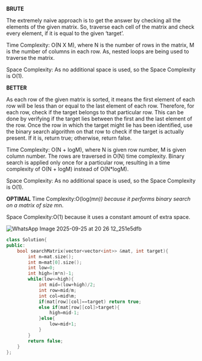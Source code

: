 **BRUTE**

The extremely naive approach is to get the answer by checking all the elements of the given matrix. So, traverse each cell of the matrix and check every element, if it is equal to the given ‘target’.

Time Complexity: O(N X M), where N is the number of rows in the matrix, M is the number of columns in each row. As, nested loops are being used to traverse the matrix.

Space Complexity: As no additional space is used, so the Space Complexity is O(1).

**BETTER**

As each row of the given matrix is sorted, it means the first element of each row will be less than or equal to the last element of each row. Therefore, for each row, check if the target belongs to that particular row. This can be done by verifying if the target lies between the first and the last element of the row. Once the row in which the target might lie has been identified, use the binary search algorithm on that row to check if the target is actually present. If it is, return true; otherwise, return false.

Time Complexity: O(N + logM), where N is given row number, M is given column number. The rows are traversed in O(N) time complexity. Binary search is applied only once for a particular row, resulting in a time complexity of O(N + logM) instead of O(N*logM).

Space Complexity: As no additional space is used, so the Space Complexity is O(1).

**OPTIMAL**
Time Complexity:O(log(m*n)) because it performs binary search on a matrix of size m*n.

Space Complexity:O(1) because it uses a constant amount of extra space.

![WhatsApp Image 2025-09-25 at 20 26 12_251e5dfb](https://github.com/user-attachments/assets/ad75ee20-8c20-48da-98d3-4d35a44e874a)

```cpp
class Solution{
public:
    bool searchMatrix(vector<vector<int>> &mat, int target){
        int n=mat.size();
        int m=mat[0].size();
        int low=0;
        int high=(m*n)-1;
        while(low<=high){
            int mid=(low+high)/2;
            int row=mid/m;
            int col=mid%m;
            if(mat[row][col]==target) return true;
            else if(mat[row][col]>target){
                high=mid-1;
            }else{
                low=mid+1;
            }
        }
        return false;
    }
};
